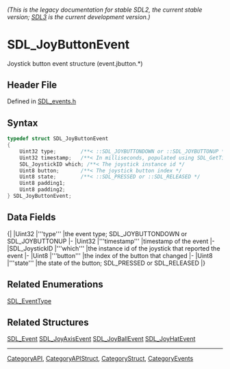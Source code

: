 ###### (This is the legacy documentation for stable SDL2, the current stable version; [SDL3](https://wiki.libsdl.org/SDL3/) is the current development version.)
# SDL_JoyButtonEvent

Joystick button event structure (event.jbutton.*)

## Header File

Defined in [SDL_events.h](https://github.com/libsdl-org/SDL/blob/SDL2/include/SDL_events.h)

## Syntax

```c
typedef struct SDL_JoyButtonEvent
{
    Uint32 type;        /**< ::SDL_JOYBUTTONDOWN or ::SDL_JOYBUTTONUP */
    Uint32 timestamp;   /**< In milliseconds, populated using SDL_GetTicks() */
    SDL_JoystickID which; /**< The joystick instance id */
    Uint8 button;       /**< The joystick button index */
    Uint8 state;        /**< ::SDL_PRESSED or ::SDL_RELEASED */
    Uint8 padding1;
    Uint8 padding2;
} SDL_JoyButtonEvent;
```

## Data Fields

{|
|Uint32
|'''type'''
|the event type; SDL_JOYBUTTONDOWN or SDL_JOYBUTTONUP
|-
|Uint32
|'''timestamp'''
|timestamp of the event
|-
|SDL_JoystickID
|'''which'''
|the instance id of the joystick that reported the event
|-
|Uint8
|'''button'''
|the index of the button that changed
|-
|Uint8
|'''state'''
|the state of the button; SDL_PRESSED or SDL_RELEASED
|}

## Related Enumerations

[SDL_EventType](SDL_EventType)

## Related Structures

[SDL_Event](SDL_Event)
[SDL_JoyAxisEvent](SDL_JoyAxisEvent)
[SDL_JoyBallEvent](SDL_JoyBallEvent)
[SDL_JoyHatEvent](SDL_JoyHatEvent)

----
[CategoryAPI](CategoryAPI), [CategoryAPIStruct](CategoryAPIStruct), [CategoryStruct](CategoryStruct), [CategoryEvents](CategoryEvents)


